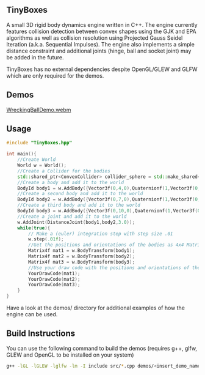 ## TinyBoxes 
A small 3D rigid body dynamics engine written in C++.
The engine currently features collision detection between convex shapes using the GJK and EPA algorithms as well as collision resolution using  Projected Gauss Seidel Iteration (a.k.a. Sequential Impulses). The engine also implements a simple distance constraint and additional joints (hinge, ball and socket joint) may be added in the future.

TinyBoxes has no external dependencies despite OpenGL/GLEW and GLFW which are only required for the demos.

## Demos

[WreckingBallDemo.webm](https://github.com/user-attachments/assets/bfb82e7a-7317-45a8-81c2-ac4d2eb713e5)


## Usage

```c++
#include "TinyBoxes.hpp"

int main(){
    //Create World
    World w = World(); 
    //Create a Collider for the bodies
    std::shared_ptr<ConvexCollider> collider_sphere = std::make_shared<SphereCollider>(1); 
    //Create a body and add it to the world
    BodyId body1 = w.AddBody({Vector3f(0,4,0),Quaternionf(1,Vector3f(0,0,0)),Vector3f(0,0,0),Vector3f(0,0,0), Matrix3f::Identity(),0.0,collider_sphere});
    //Create a second body and add it to the world
    BodyId body2 = w.AddBody({Vector3f(0,7,0),Quaternionf(1,Vector3f(0,0,0)),Vector3f(0,0,0),Vector3f(0,0,0), Matrix3f::Identity(),1.0,collider_sphere});
    //Create a third body and add it to the world
    BodyId body3 = w.AddBody({Vector3f(0,10,0),Quaternionf(1,Vector3f(0,0,0)),Vector3f(0,0,0),Vector3f(0,0,0), Matrix3f::Identity(),1.0,collider_sphere});
    //Create a joint and add it to the world
    w.AddJoint(DistanceJoint(body1,body2,3.0)); 
    while(true){
        // Make a (euler) integration step with step size .01
        w.step(.01f); 
        //Get the positions and orientations of the bodies as 4x4 Matrices
        Matrix4f mat1 = w.BodyTransform(body1);
        Matrix4f mat2 = w.BodyTransform(body2);
        Matrix4f mat3 = w.BodyTransform(body3);
        //Use your draw code with the positions and orientations of the bodies (this part is up to you)
        YourDrawCode(mat1);
        YourDrawCode(mat2);
        YourDrawCode(mat3);
    }
}

``` 

Have a look at the demos/ directory for additional examples of how the engine can be used.

## Build Instructions
You can use the following command to build the demos (requires g++, glfw, GLEW and OpenGL to be installed on your system)

```bash 
g++ -lGL -lGLEW -lglfw -lm -I include src/*.cpp demos/<insert_demo_name>.cpp -o <insert_demo_name>
```

